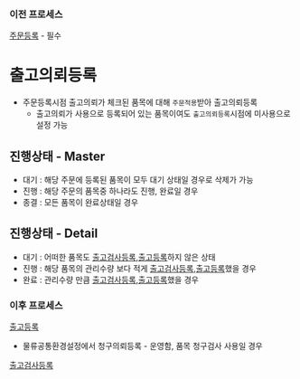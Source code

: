 ### 이전 프로세스

[주문등록](./주문등록.md#주문등록) - 필수

# 출고의뢰등록

- 주문등록시점 출고의뢰가 체크된 품목에 대해 `주문적용`받아 출고의뢰등록
  - 출고의뢰가 사용으로 등록되어 있는 품목이여도 `출고의뢰등록`시점에 미사용으로 설정 가능

## 진행상태 - Master

- 대기 : 해당 주문에 등록된 품목이 모두 대기 상태일 경우로 삭제가 가능
- 진행 : 해당 주문의 품목중 하나라도 진행, 완료일 경우
- 종결 : 모든 품목이 완료상태일 경우

## 진행상태 - Detail

- 대기 : 어떠한 품목도 [출고검사등록](./출고검사등록.md#출고검사등록),[출고등록](./출고등록.md#출고등록)하지 않은 상태
- 진행 : 해당 품목의 관리수량 보다 적게 [출고검사등록](./출고검사등록.md#출고검사등록),[출고등록](./출고등록.md#출고등록)했을 경우
- 완료 : 관리수량 만큼 [출고검사등록](./출고검사등록.md#출고검사등록),[출고등록](./출고등록.md#출고등록)했을 경우

### 이후 프로세스

[출고등록](./출고등록.md#출고등록)

- 물류공통환경설정에서 청구의뢰등록 - 운영함, 품목 청구검사 사용일 경우

[출고검사등록](./출고검사등록.md#출고검사등록)
